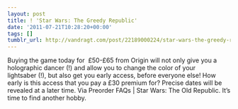 ```yaml
---
layout: post
title: ! 'Star Wars: The Greedy Republic'
date: '2011-07-21T10:28:20+00:00'
tags: []
tumblr_url: http://vandragt.com/post/22189000224/star-wars-the-greedy-republic
---
```

Buying the game today for  £50-£65 from Origin will not only give you a holographic dancer (!) and allow you to change the color of your lightsaber (!), but also get you early access, before everyone else! How early is this access that you pay a £30 premium for?
Precise dates will be revealed at a later time.
Via Preorder FAQs | Star Wars: The Old Republic. It’s time to find another hobby.
